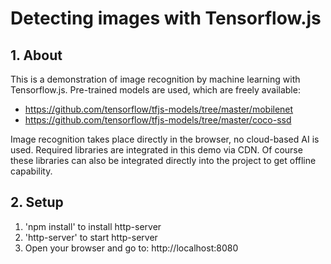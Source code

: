 # Detecting images with Tensorflow.js

## 1. About
This is a demonstration of image recognition by machine learning with Tensorflow.js. Pre-trained models are used, which are freely available:
- https://github.com/tensorflow/tfjs-models/tree/master/mobilenet
- https://github.com/tensorflow/tfjs-models/tree/master/coco-ssd

Image recognition takes place directly in the browser, no cloud-based AI is used.
Required libraries are integrated in this demo via CDN. Of course these libraries can also be integrated directly into the project to get offline capability.


## 2. Setup
1. 'npm install' to install http-server
2. 'http-server' to start http-server
3. Open your browser and go to:  http://localhost:8080
